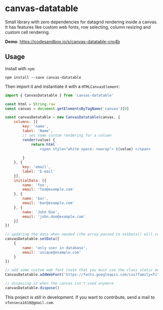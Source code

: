 canvas-datatable
================

Small library with zero dependencies for datagrid rendering inside a canvas.
It has features like custom web fonts, row selecting, column resizing and custom cell rendering.

__Demo__: https://codesandbox.io/s/canvas-datatable-cro4b

## Usage

Install with `npm`:

```
npm install --save canvas-datatable
```

Then import it and instantiate it with a `HTMLCanvasElement`:

```js
import { CanvasDatatable } from 'canvas-datatable'

const html = String.raw
const canvas = document.getElementsByTagName('canvas')[0]

const canvasDatatable = new CanvasDatatable(canvas, {
    columns: [{
        key: 'name',
        label: 'Name',
        // set some custom rendering for a column
        render(value) {
            return html`
                <span style="white-space: nowrap"> ${value} </span>
            `
        }
    }, {
        key: 'email',
        label: 'E-mail'
    }],
    initialData: [{
        name: 'foo',
        email: 'foo@example.com'
    }, {
        name: 'bar',
        email: 'bar@example.com'
    }, {
        name: 'John Doe',
        email: 'john.doe@example.com'
    }]
})

// updating the data when needed (the array passed to setData() will replace the current array)
canvasDatatable.setData([
    {
        name: 'only user in database',
        email: 'unique@example.com'
    }
])

// add some custom web font (note that you must use the class static method)
CanvasDatatable.addWebFont('https://fonts.googleapis.com/css?family=Titillium+Web')

// disposing it when the canvas isn't used anymore
canvasDatatable.dispose()
```

This project is still in development. If you want to contribute, send a mail to `vfonseca1618@gmail.com`.